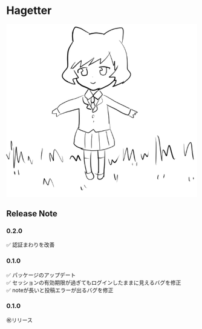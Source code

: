 # Hagetter

![donmi](public/donmi_kusa.png)

## Release Note
### 0.2.0
✅ 認証まわりを改善
### 0.1.0
✅ パッケージのアップデート  
✅ セッションの有効期限が過ぎてもログインしたままに見えるバグを修正  
✅ noteが長いと投稿エラーが出るバグを修正  

### 0.1.0
㊗️リリース